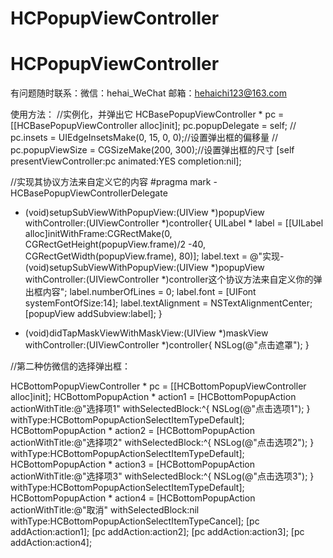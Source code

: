 # HCPopupViewController
# HCPopupViewController
有问题随时联系：微信：hehai_WeChat 邮箱：hehaichi123@163.com

使用方法：
//实例化，并弹出它
HCBasePopupViewController * pc =  [[HCBasePopupViewController alloc]init];
pc.popupDelegate = self;
//        pc.insets = UIEdgeInsetsMake(0, 15, 0, 0);//设置弹出框的偏移量
//        pc.popupViewSize = CGSizeMake(200, 300);//设置弹出框的尺寸
[self presentViewController:pc animated:YES completion:nil];


//实现其协议方法来自定义它的内容
#pragma mark - HCBasePopupViewControllerDelegate
- (void)setupSubViewWithPopupView:(UIView *)popupView withController:(UIViewController *)controller{
UILabel * label = [[UILabel alloc]initWithFrame:CGRectMake(0, CGRectGetHeight(popupView.frame)/2 -40, CGRectGetWidth(popupView.frame), 80)];
label.text = @"实现- (void)setupSubViewWithPopupView:(UIView *)popupView withController:(UIViewController *)controller这个协议方法来自定义你的弹出框内容";
label.numberOfLines = 0;
label.font = [UIFont systemFontOfSize:14];
label.textAlignment = NSTextAlignmentCenter;
[popupView addSubview:label];
}

- (void)didTapMaskViewWithMaskView:(UIView *)maskView withController:(UIViewController *)controller{
NSLog(@"点击遮罩");
}


//第二种仿微信的选择弹出框：

 HCBottomPopupViewController * pc =  [[HCBottomPopupViewController alloc]init];
        HCBottomPopupAction * action1 = [HCBottomPopupAction actionWithTitle:@"选择项1" withSelectedBlock:^{
                NSLog(@"点击选项1");
        } withType:HCBottomPopupActionSelectItemTypeDefault];
        HCBottomPopupAction * action2 = [HCBottomPopupAction actionWithTitle:@"选择项2" withSelectedBlock:^{
                NSLog(@"点击选项2");
        } withType:HCBottomPopupActionSelectItemTypeDefault];
        HCBottomPopupAction * action3 = [HCBottomPopupAction actionWithTitle:@"选择项3" withSelectedBlock:^{
                NSLog(@"点击选项3");
        } withType:HCBottomPopupActionSelectItemTypeDefault];
         HCBottomPopupAction * action4 = [HCBottomPopupAction actionWithTitle:@"取消" withSelectedBlock:nil withType:HCBottomPopupActionSelectItemTypeCancel];
        [pc addAction:action1];
        [pc addAction:action2];
        [pc addAction:action3];
        [pc addAction:action4];

